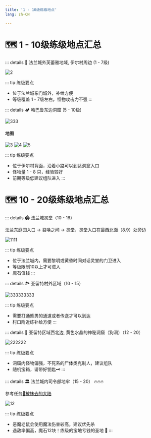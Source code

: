 ```yaml
---
title: '1 - 10级练级地点'
lang: zh-CN

---
```


# 🗺️ 1 - 10级练级地点汇总

::: details 🏰 法兰城外芙蕾雅地域, 伊尔村周边 (1 - 7级)

![2](https://user-images.githubusercontent.com/78347270/115149521-7817c500-a09f-11eb-85d9-0e10431e94dd.png)

::: tip 练级要点
- 位于法兰城东门城外，补给方便
- 等级覆盖 1 - 7级左右，怪物攻击力不强
:::

::: details 🏕️ 哈巴鲁东边洞窟 (5 - 10级)

![333](https://user-images.githubusercontent.com/78347270/115150339-ddb98080-a0a2-11eb-9bef-9d1de71837b9.png)

#### 地图

![3](https://user-images.githubusercontent.com/78347270/115150346-e3af6180-a0a2-11eb-8b98-e50650cd29ca.png)
![4](https://user-images.githubusercontent.com/78347270/115150348-e4e08e80-a0a2-11eb-8201-2f5ad16b9c93.png)
![5](https://user-images.githubusercontent.com/78347270/115150350-e5792500-a0a2-11eb-909a-6ee1e905c74e.png)


::: tip 练级要点
- 位于伊尔村背面，沿着小路可以到达洞窟入口
- 怪物量 1 - 8 只，经验较好
- 前期等级低建议组队进入
:::


# 🗺️ 10 - 20级练级地点汇总

::: details 🏟️ 法兰城灵堂（10 - 16）

法兰东庭园入口 -> 召唤之间 -> 灵堂，灵堂入口在最西北面（8.9）处旁边

![1111](https://user-images.githubusercontent.com/78347270/115150726-9cc26b80-a0a4-11eb-81db-c45a7c9d9474.png)


::: tip 练级要点
- 位于法兰城内，需要黎明或黄昏时间对话灵堂的门卫进入
- 等级限制10以上才可进入
- 魔石值钱
:::

::: details 🏞️ 亚留特村外区域（10 - 15）

![333333333](https://user-images.githubusercontent.com/78347270/115151413-b3b68d00-a0a7-11eb-96e4-498e322f4fe8.png)


::: tip 练级要点
- 需要打通熊男的通道或者传送才可以到达
- 村口附近练补给方便
:::

::: details 🐾 亚留特区域西北边, 黄色水晶的神秘洞窟（狗洞）（12 - 20）

![222222](https://user-images.githubusercontent.com/78347270/115150912-69cca780-a0a5-11eb-89ac-c650597ccd02.png)

::: tip 练级要点
- 洞窟内怪物偏强，不死系的尸体类克制人，建议组队
- 随机宝箱，请带好钥匙🗝️
:::

::: details 🏛️ 法兰城内司令部地牢（15 - 20）  🔥🔥🔥

参考任务[📜被抹去的大陆](/tasks/1.html#_8-穿过地下通道-到达最西边的楼梯口可进入司令部地牢)

![12](https://user-images.githubusercontent.com/78347270/115151190-c086b100-a0a6-11eb-9270-215da618edaa.png)

::: tip 练级要点
- 恶魔老鼠会使用魔法伤害较高，建议优先杀
- 遇敌率偏高，魔石12块！练级的宝地亏钱的圣地 👼
:::
